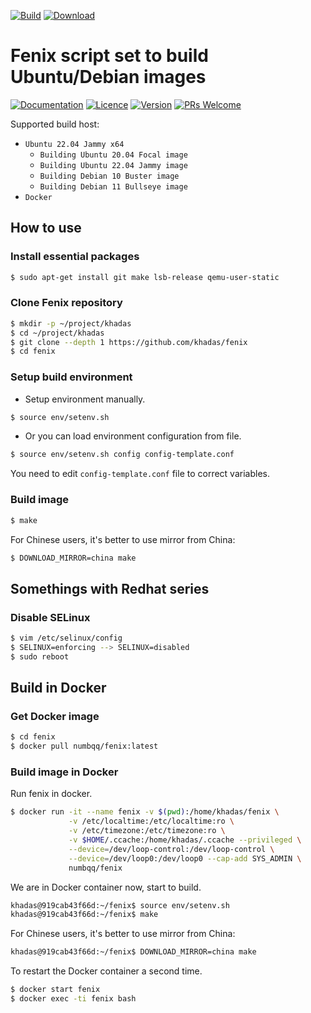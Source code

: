[![Build](https://github.com/khadas/fenix/actions/workflows/build.yml/badge.svg)](https://github.com/khadas/fenix/actions/workflows/build.yml)
[![Download](https://img.shields.io/badge/Test%20Build%20Images-Download-blue)](http://build.khadas.com:8080/khadas/fenix/images/)

# Fenix script set to build Ubuntu/Debian images

[![Documentation](https://img.shields.io/badge/Documentation-Reference-blue.svg)](https://docs.khadas.com/products/sbc/common/development/build-ubuntu)
[![Licence](https://img.shields.io/badge/Licence-GPL--2.0-brightgreen.svg)](https://github.com/khadas/fenix/blob/master/LICENSE)
[![Version](https://img.shields.io/badge/Version-v1.6.3-blue.svg)](https://github.com/khadas/fenix/tree/v1.6.3)
[![PRs Welcome](https://img.shields.io/badge/PRs-welcome-brightgreen.svg)](https://github.com/khadas/fenix/pulls)

Supported build host:

* `Ubuntu 22.04 Jammy x64`
  * `Building Ubuntu 20.04 Focal image`
  * `Building Ubuntu 22.04 Jammy image`
  * `Building Debian 10 Buster image`
  * `Building Debian 11 Bullseye image`
* `Docker`

## How to use

### Install essential packages

```bash
$ sudo apt-get install git make lsb-release qemu-user-static
```

### Clone Fenix repository

```bash
$ mkdir -p ~/project/khadas
$ cd ~/project/khadas
$ git clone --depth 1 https://github.com/khadas/fenix
$ cd fenix
```

### Setup build environment

* Setup environment manually.

```bash
$ source env/setenv.sh
```

* Or you can load environment configuration from file.

```bash
$ source env/setenv.sh config config-template.conf
```

You need to edit `config-template.conf` file to correct variables.

### Build image

```bash
$ make
```
For Chinese users, it's better to use mirror from China:

```bash
$ DOWNLOAD_MIRROR=china make
```

## Somethings with Redhat series

### Disable SELinux

```bash
$ vim /etc/selinux/config
$ SELINUX=enforcing --> SELINUX=disabled
$ sudo reboot
```

## Build in Docker

### Get Docker image

```bash
$ cd fenix
$ docker pull numbqq/fenix:latest
```

### Build image in Docker

Run fenix in docker.

```bash
$ docker run -it --name fenix -v $(pwd):/home/khadas/fenix \
             -v /etc/localtime:/etc/localtime:ro \
             -v /etc/timezone:/etc/timezone:ro \
             -v $HOME/.ccache:/home/khadas/.ccache --privileged \
             --device=/dev/loop-control:/dev/loop-control \
             --device=/dev/loop0:/dev/loop0 --cap-add SYS_ADMIN \
             numbqq/fenix
```

We are in Docker container now, start to build.

```bash
khadas@919cab43f66d:~/fenix$ source env/setenv.sh
khadas@919cab43f66d:~/fenix$ make
```

For Chinese users, it's better to use mirror from China:

```bash
khadas@919cab43f66d:~/fenix$ DOWNLOAD_MIRROR=china make
```


To restart the Docker container a second time.

```bash
$ docker start fenix
$ docker exec -ti fenix bash
```
